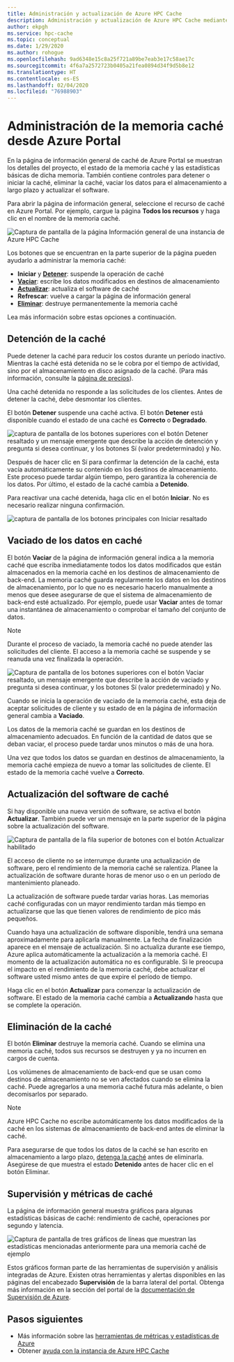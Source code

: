 ```yaml
---
title: Administración y actualización de Azure HPC Cache
description: Administración y actualización de Azure HPC Cache mediante Azure Portal
author: ekpgh
ms.service: hpc-cache
ms.topic: conceptual
ms.date: 1/29/2020
ms.author: rohogue
ms.openlocfilehash: 9ad6348e15c8a25f721a89be7eab3e17c58ae17c
ms.sourcegitcommit: 4f6a7a2572723b0405a21fea0894d34f9d5b8e12
ms.translationtype: HT
ms.contentlocale: es-ES
ms.lasthandoff: 02/04/2020
ms.locfileid: "76988903"
---
```

# <a name="manage-your-cache-from-the-azure-portal"></a>Administración de la memoria caché desde Azure Portal

En la página de información general de caché de Azure Portal se muestran los detalles del proyecto, el estado de la memoria caché y las estadísticas básicas de dicha memoria. También contiene controles para detener o iniciar la caché, eliminar la caché, vaciar los datos para el almacenamiento a largo plazo y actualizar el software.

Para abrir la página de información general, seleccione el recurso de caché en Azure Portal. Por ejemplo, cargue la página **Todos los recursos** y haga clic en el nombre de la memoria caché.

![Captura de pantalla de la página Información general de una instancia de Azure HPC Cache](media/hpc-cache-overview.png)

Los botones que se encuentran en la parte superior de la página pueden ayudarlo a administrar la memoria caché:

* **Iniciar** y [**Detener**](#stop-the-cache): suspende la operación de caché
* [**Vaciar**](#flush-cached-data): escribe los datos modificados en destinos de almacenamiento
* [**Actualizar**](#upgrade-cache-software): actualiza el software de caché
* **Refrescar**: vuelve a cargar la página de información general
* [**Eliminar**](#delete-the-cache): destruye permanentemente la memoria caché

Lea más información sobre estas opciones a continuación.

## <a name="stop-the-cache"></a>Detención de la caché

Puede detener la caché para reducir los costos durante un período inactivo. Mientras la caché está detenida no se le cobra por el tiempo de actividad, sino por el almacenamiento en disco asignado de la caché. (Para más información, consulte la [página de precios](https://aka.ms/hpc-cache-pricing)).

Una caché detenida no responde a las solicitudes de los clientes. Antes de detener la caché, debe desmontar los clientes.

El botón **Detener** suspende una caché activa. El botón **Detener** está disponible cuando el estado de una caché es **Correcto** o **Degradado**.

![captura de pantalla de los botones superiores con el botón Detener resaltado y un mensaje emergente que describe la acción de detención y pregunta si desea continuar, y los botones Sí (valor predeterminado) y No.](media/stop-cache.png)

Después de hacer clic en Sí para confirmar la detención de la caché, esta vacía automáticamente su contenido en los destinos de almacenamiento. Este proceso puede tardar algún tiempo, pero garantiza la coherencia de los datos. Por último, el estado de la caché cambia a **Detenido**.

Para reactivar una caché detenida, haga clic en el botón **Iniciar**. No es necesario realizar ninguna confirmación.

![captura de pantalla de los botones principales con Iniciar resaltado](media/start-cache.png)

## <a name="flush-cached-data"></a>Vaciado de los datos en caché

El botón **Vaciar** de la página de información general indica a la memoria caché que escriba inmediatamente todos los datos modificados que están almacenados en la memoria caché en los destinos de almacenamiento de back-end. La memoria caché guarda regularmente los datos en los destinos de almacenamiento, por lo que no es necesario hacerlo manualmente a menos que desee asegurarse de que el sistema de almacenamiento de back-end esté actualizado. Por ejemplo, puede usar **Vaciar** antes de tomar una instantánea de almacenamiento o comprobar el tamaño del conjunto de datos.

> [!NOTE]
> Durante el proceso de vaciado, la memoria caché no puede atender las solicitudes del cliente. El acceso a la memoria caché se suspende y se reanuda una vez finalizada la operación.

![Captura de pantalla de los botones superiores con el botón Vaciar resaltado, un mensaje emergente que describe la acción de vaciado y pregunta si desea continuar, y los botones Sí (valor predeterminado) y No.](media/hpc-cache-flush.png)

Cuando se inicia la operación de vaciado de la memoria caché, esta deja de aceptar solicitudes de cliente y su estado de en la página de información general cambia a **Vaciado**.

Los datos de la memoria caché se guardan en los destinos de almacenamiento adecuados. En función de la cantidad de datos que se deban vaciar, el proceso puede tardar unos minutos o más de una hora.

Una vez que todos los datos se guardan en destinos de almacenamiento, la memoria caché empieza de nuevo a tomar las solicitudes de cliente. El estado de la memoria caché vuelve a **Correcto**.

## <a name="upgrade-cache-software"></a>Actualización del software de caché

Si hay disponible una nueva versión de software, se activa el botón **Actualizar**. También puede ver un mensaje en la parte superior de la página sobre la actualización del software.

![Captura de pantalla de la fila superior de botones con el botón Actualizar habilitado](media/hpc-cache-upgrade-button.png)

El acceso de cliente no se interrumpe durante una actualización de software, pero el rendimiento de la memoria caché se ralentiza. Planee la actualización de software durante horas de menor uso o en un período de mantenimiento planeado.

La actualización de software puede tardar varias horas. Las memorias caché configuradas con un mayor rendimiento tardan más tiempo en actualizarse que las que tienen valores de rendimiento de pico más pequeños.

Cuando haya una actualización de software disponible, tendrá una semana aproximadamente para aplicarla manualmente. La fecha de finalización aparece en el mensaje de actualización. Si no actualiza durante ese tiempo, Azure aplica automáticamente la actualización a la memoria caché. El momento de la actualización automática no es configurable. Si le preocupa el impacto en el rendimiento de la memoria caché, debe actualizar el software usted mismo antes de que expire el período de tiempo.

Haga clic en el botón **Actualizar** para comenzar la actualización de software. El estado de la memoria caché cambia a **Actualizando** hasta que se complete la operación.

## <a name="delete-the-cache"></a>Eliminación de la caché

El botón **Eliminar** destruye la memoria caché. Cuando se elimina una memoria caché, todos sus recursos se destruyen y ya no incurren en cargos de cuenta.

Los volúmenes de almacenamiento de back-end que se usan como destinos de almacenamiento no se ven afectados cuando se elimina la caché. Puede agregarlos a una memoria caché futura más adelante, o bien decomisarlos por separado.

> [!NOTE]
> Azure HPC Cache no escribe automáticamente los datos modificados de la caché en los sistemas de almacenamiento de back-end antes de eliminar la caché.
>
> Para asegurarse de que todos los datos de la caché se han escrito en almacenamiento a largo plazo, [detenga la caché](#stop-the-cache) antes de eliminarla. Asegúrese de que muestra el estado **Detenido** antes de hacer clic en el botón Eliminar.
<!--... written to long-term storage, follow this procedure:
>
> 1. [Remove](hpc-cache-edit-storage.md#remove-a-storage-target) each storage target from the Azure HPC Cache by using the delete button on the Storage targets page. The system automatically writes any changed data from the cache to the back-end storage system before removing the target.
> 1. Wait for the storage target to be completely removed. The process can take an hour or longer if there is a lot of data to write from the cache. When it is done, a portal notification says that the delete operation was successful, and the storage target disappears from the list.
> 1. After all affected storage targets have been deleted, it is safe to delete the cache.
>
> Alternatively, you can use the [flush](#flush-cached-data) option to save cached data, but there is a small risk of losing work if a client writes a change to the cache after the flush completes but before the cache instance is destroyed.-->

## <a name="cache-metrics-and-monitoring"></a>Supervisión y métricas de caché

La página de información general muestra gráficos para algunas estadísticas básicas de caché: rendimiento de caché, operaciones por segundo y latencia.

![Captura de pantalla de tres gráficos de líneas que muestran las estadísticas mencionadas anteriormente para una memoria caché de ejemplo](media/hpc-cache-overview-stats.png)

Estos gráficos forman parte de las herramientas de supervisión y análisis integradas de Azure. Existen otras herramientas y alertas disponibles en las páginas del encabezado **Supervisión** de la barra lateral del portal. Obtenga más información en la sección del portal de la [documentación de Supervisión de Azure](../azure-monitor/insights/monitor-azure-resource.md#monitoring-in-the-azure-portal).

## <a name="next-steps"></a>Pasos siguientes

<!-- * Learn more about metrics and statistics for hpc cache -->
* Más información sobre las [herramientas de métricas y estadísticas de Azure](../azure-monitor/index.yml)
* Obtener [ayuda con la instancia de Azure HPC Cache](hpc-cache-support-ticket.md)
